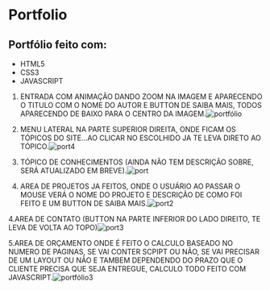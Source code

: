 # Portfolio
## Portfólio feito com:

* HTML5
* CSS3
* JAVASCRIPT

1. ENTRADA COM ANIMAÇÃO DANDO ZOOM NA IMAGEM E APARECENDO O TITULO COM O NOME DO AUTOR E BUTTON DE SAIBA MAIS, TODOS APARECENDO DE BAIXO PARA O CENTRO DA IMAGEM.![portfólio](https://user-images.githubusercontent.com/87195708/130481995-b6a5f375-cc33-4c11-8507-0d2f854334e0.png)


2. MENU LATERAL NA PARTE SUPERIOR DIREITA, ONDE FICAM OS TÓPICOS DO SITE...AO CLICAR NO ESCOLHIDO JA TE LEVA DIRETO AO TÓPICO.![port4](https://user-images.githubusercontent.com/87195708/130482637-09075056-8245-42ae-9f43-2a162f698a9a.png)



3. TÓPICO DE CONHECIMENTOS (AINDA NÃO TEM DESCRIÇÃO SOBRE, SERÁ ATUALIZADO EM BREVE).![port](https://user-images.githubusercontent.com/87195708/130482993-ec1fdf22-c4a1-4302-bca8-fd5a45f2e4dc.png)



3. AREA DE PROJETOS JA FEITOS, ONDE O USUÁRIO AO PASSAR O MOUSE VERÁ O NOME DO PROJETO E DESCRIÇÃO DE COMO FOI FEITO E UM BUTTON DE SAIBA MAIS.![port2](https://user-images.githubusercontent.com/87195708/130483844-d0263b29-f344-4e7a-a546-b15e62934cad.png)


4.AREA DE CONTATO (BUTTON NA PARTE INFERIOR DO LADO DIREITO, TE LEVA DE VOLTA AO TOPO)![port3](https://user-images.githubusercontent.com/87195708/130484272-88c5805b-ef12-4fb3-9b5c-9c79b195903c.png)


5.AREA DE ORÇAMENTO ONDE É FEITO O CALCULO BASEADO NO NUMERO DE PAGINAS, SE VAI CONTER SCPIPT OU NÃO, SE VAI PRECISAR DE UM LAYOUT OU NÃO E TAMBEM DEPENDENDO DO PRAZO QUE O CLIENTE PRECISA QUE SEJA ENTREGUE, CALCULO TODO FEITO COM JAVASCRIPT.![portfólio3](https://user-images.githubusercontent.com/87195708/130484805-96eebd50-4a2a-474b-aa2d-30160436b3ab.png)
 


